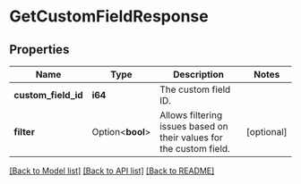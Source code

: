 # GetCustomFieldResponse

## Properties

Name | Type | Description | Notes
------------ | ------------- | ------------- | -------------
**custom_field_id** | **i64** | The custom field ID. | 
**filter** | Option<**bool**> | Allows filtering issues based on their values for the custom field. | [optional]

[[Back to Model list]](../README.md#documentation-for-models) [[Back to API list]](../README.md#documentation-for-api-endpoints) [[Back to README]](../README.md)


